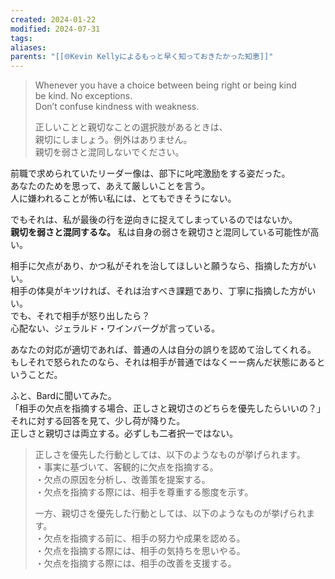 ```yaml
---
created: 2024-01-22
modified: 2024-07-31
tags: 
aliases: 
parents: "[[🌐Kevin Kellyによるもっと早く知っておきたかった知恵]]"
---
```

> Whenever you have a choice between being right or being kind  
> be kind. No exceptions.  
> Don’t confuse kindness with weakness.  
> 
> 正しいことと親切なことの選択肢があるときは、  
> 親切にしましょう。例外はありません。  
> 親切を弱さと混同しないでください。

前職で求められていたリーダー像は、部下に叱咤激励をする姿だった。  
あなたのためを思って、あえて厳しいことを言う。  
人に嫌われることが怖い私には、とてもできそうにない。

でもそれは、私が最後の行を逆向きに捉えてしまっているのではないか。  
**親切を弱さと混同するな。** 私は自身の弱さを親切さと混同している可能性が高い。

相手に欠点があり、かつ私がそれを治してほしいと願うなら、指摘した方がいい。  
相手の体臭がキツければ、それは治すべき課題であり、丁寧に指摘した方がいい。  
でも、それで相手が怒り出したら？  
心配ない、ジェラルド・ワインバーグが言っている。

あなたの対応が適切であれば、普通の人は自分の誤りを認めて治してくれる。  
もしそれで怒られたのなら、それは相手が普通ではなくーー病んだ状態にあるということだ。

ふと、Bardに聞いてみた。  
「相手の欠点を指摘する場合、正しさと親切さのどちらを優先したらいいの？」  
それに対する回答を見て、少し荷が降りた。  
正しさと親切さは両立する。必ずしも二者択一ではない。

> 正しさを優先した行動としては、以下のようなものが挙げられます。  
> ・事実に基づいて、客観的に欠点を指摘する。  
> ・欠点の原因を分析し、改善策を提案する。  
> ・欠点を指摘する際には、相手を尊重する態度を示す。  
> 
> 一方、親切さを優先した行動としては、以下のようなものが挙げられます。  
> ・欠点を指摘する前に、相手の努力や成果を認める。  
> ・欠点を指摘する際には、相手の気持ちを思いやる。  
> ・欠点を指摘する際には、相手の改善を支援する。